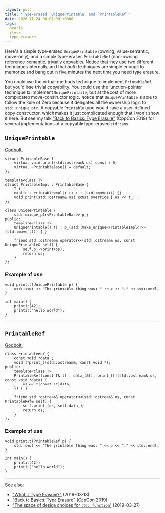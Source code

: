 ```yaml
---
layout: post
title: "Type-erased `UniquePrintable` and `PrintableRef`"
date: 2020-11-24 00:01:00 +0000
tags:
  pearls
  slack
  type-erasure
---
```


Here's a simple type-erased `UniquePrintable` (owning, value-semantic, move-only),
and a simple type-erased `PrintableRef` (non-owning, reference-semantic, trivially copyable).
Notice that they use two different techniques internally, and that _both_ techniques are
simple enough to memorize and bang out in five minutes the next time you need type erasure.

You could use the virtual-methods technique to implement `PrintableRef`, but you'd lose
trivial copyability. You could use the function-pointer technique to implement `UniquePrintable`,
but at the cost of more complicated move-constructor logic. Notice that `UniquePrintable`
is able to follow the Rule of Zero because it delegates all the ownership logic to `std::unique_ptr`.
A copyable `Printable` type would have a user-defined copy constructor, which makes it just
complicated enough that I won't show it here. But see my talk
["Back to Basics: Type Erasure"](https://www.youtube.com/watch?v=tbUCHifyT24) (CppCon 2019)
for several implementations of a copyable type-erased `std::any`.


## `UniquePrintable`

[Godbolt.](https://godbolt.org/z/rb8WTe)

    struct PrintableBase {
        virtual void print(std::ostream& os) const = 0;
        virtual ~PrintableBase() = default;
    };

    template<class T>
    struct PrintableImpl : PrintableBase {
        T t_;
        explicit PrintableImpl(T t) : t_(std::move(t)) {}
        void print(std::ostream& os) const override { os << t_; }
    };

    class UniquePrintable {
        std::unique_ptr<PrintableBase> p_;
    public:
        template<class T>
        UniquePrintable(T t) : p_(std::make_unique<PrintableImpl<T>>(std::move(t))) { }

        friend std::ostream& operator<<(std::ostream& os, const UniquePrintable& self) {
            self.p_->print(os);
            return os;
        }
    };


### Example of use

    void printit(UniquePrintable p) {
        std::cout << "The printable thing was: " << p << "." << std::endl;
    }

    int main() {
        printit(42);
        printit("hello world");
    }

-----

## `PrintableRef`

[Godbolt.](https://godbolt.org/z/GTsK5c)

    class PrintableRef {
        const void *data_;
        void (*print_)(std::ostream&, const void *);
    public:
        template<class T>
        PrintableRef(const T& t) : data_(&t), print_([](std::ostream& os, const void *data) {
            os << *(const T*)data;
        }) { }

        friend std::ostream& operator<<(std::ostream& os, const PrintableRef& self) {
            self.print_(os, self.data_);
            return os;
        }
    };


### Example of use

    void printit(PrintableRef p) {
        std::cout << "The printable thing was: " << p << "." << std::endl;
    }

    int main() {
        printit(42);
        printit("hello world");
    }

----

See also:

* ["What is Type Erasure?"](/blog/2019/03/18/what-is-type-erasure/) (2019-03-18)
* ["Back to Basics: Type Erasure"](https://www.youtube.com/watch?v=tbUCHifyT24) (CppCon 2019)
* ["The space of design choices for `std::function`"](/blog/2019/03/27/design-space-for-std-function/) (2019-03-27)
